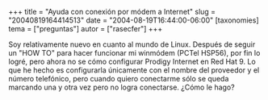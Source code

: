 +++
title = "Ayuda con conexión por módem a Internet"
slug = "20040819164414513"
date = "2004-08-19T16:44:00-06:00"
[taxonomies]
tema = ["preguntas"]
autor = ["rasecfer"]
+++

Soy relativamente nuevo en cuanto al mundo de Linux. Después de seguir
un &quot;HOW TO&quot; para hacer funcionar mi winmódem (PCTel HSP56),
por fin lo logré, pero ahora no se cómo configurar Prodigy Internet en
Red Hat 9. Lo que he hecho es configurarla únicamente con el nombre del
proveedor y el número telefónico, pero cuando quiero conectarme sólo se
queda marcando una y otra vez pero no logra conectarse. ¿Cómo le hago?


